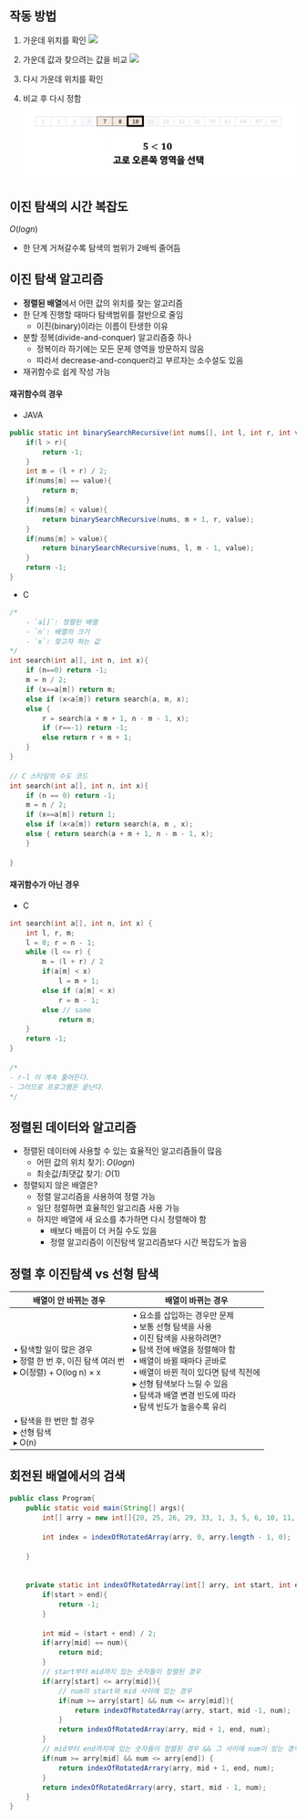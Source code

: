 
## 작동 방법

1. 가운데 위치를 확인
 ![](https://i.imgur.com/weq4Ofj.png)


 2. 가운데 값과 찾으려는 값을 비교
![](https://i.imgur.com/1XO9wAa.png)



3. 다시 가운데 위치를 확인



4. 비교 후 다시 정함
![](/docs/images/binary_search_4.png)



## 이진 탐색의 시간 복잡도

$O(log n)$ 

- 한 단계 거쳐갈수록 탐색의 범위가 2배씩 줄어듬


## 이진 탐색 알고리즘
- **정렬된 배열**에서 어떤 값의 위치를 찾는 알고리즘
- 한 단계 진행할 때마다 탐색범위를 절반으로 줄임
	- 이진(binary)이라는 이름이 탄생한 이유
- 분할 정복(divide-and-conquer) 알고리즘중 하나
	- 정복이라 하기에는 모든 문제 영역을 방문하지 않음
	- 따라서 decrease-and-conquer라고 부르자는 소수설도 있음
- 재귀함수로 쉽게 작성 가능


#### 재귀함수의 경우

- JAVA
```java
public static int binarySearchRecursive(int nums[], int l, int r, int value){
	if(l > r){
		return -1;
	}
	int m = (l + r) / 2;
	if(nums[m] == value){
		return m;
	}
	if(nums[m] < value){
		return binarySearchRecursive(nums, m + 1, r, value);
	}
	if(nums[m] > value){
		return binarySearchRecursive(nums, l, m - 1, value);
	}
	return -1;
}
```

- C
```c
/*
	- `a[]`: 정렬된 배열
	- `n`: 배열의 크기
	- `x`: 찾고자 하는 값
*/
int search(int a[], int n, int x){
	if (n==0) return -1;
	m = n / 2;
	if (x==a[m]) return m;
	else if (x<a[m]) return search(a, m, x);
	else { 
		r = search(a + m + 1, n - m - 1, x);
		if (r==-1) return -1;
		else return r + m + 1;
	}
}

// C 스타일의 수도 코드
int search(int a[], int n, int x){
	if (n == 0) return -1;
	m = n / 2;
	if (x==a[m]) return 1;
	else if (x<a[m]) return search(a, m , x);
	else { return search(a + m + 1, n - m - 1, x);
	}

}
```

#### 재귀함수가 아닌 경우
- C
```c
int search(int a[], int n, int x) {
	int l, r, m;
	l = 0; r = n - 1;
	while (l <= r) {
		m = (l + r) / 2
		if(a[m] < x)
			l = m + 1;
		else if (a[m] < x)
			r = m - 1;
		else // same
			return m;
	}
	return -1;
}

/* 
- r-l 이 계속 줄어든다.
- 그러므로 프로그램은 끝난다.
*/
```

## 정렬된 데이터와 알고리즘
- 정렬된 데이터에 사용할 수 있는 효율적인 알고리즘들이 많음
	- 어떤 값의 위치 찾기: $O(log n)$
	- 최솟값/최댓값 찾기: $O(1)$
- 정렬되지 않은 배열은?
	- 정렬 알고리즘을 사용하여 정렬 가능
	- 일단 정렬하면 효율적인 알고리즘 사용 가능
	- 하지만 배열에 새 요소를 추가하면 다시 정렬해야 함
		- 배보다 배꼽이 더 커질 수도 있음
		- 정렬 알고리즘이 이진탐색 알고리즘보다 시간 복잡도가 높음



## 정렬 후 이진탐색 vs 선형 탐색

| 배열이 안 바뀌는 경우                                                           | 배열이 바뀌는 경우                                                                                                                                                                                                    |
| ---------------------------------------------------------------------- | ------------------------------------------------------------------------------------------------------------------------------------------------------------------------------------------------------------- |
| • 탐색할 일이 많은 경우<br>  ▸ 정렬 한 번 후, 이진 탐색 여러 번<br>  ▸ O(정렬) + O(log n) × x | • 요소를 삽입하는 경우만 문제<br>• 보통 선형 탐색을 사용<br>• 이진 탐색을 사용하려면?<br>  ▸ 탐색 전에 배열을 정렬해야 함<br>    • 배열이 바뀔 때마다 곧바로<br>    • 배열이 바뀐 적이 있다면 탐색 직전에<br>  ▸ 선형 탐색보다 느릴 수 있음<br>    • 탐색과 배열 변경 빈도에 따라<br>    • 탐색 빈도가 높을수록 유리 |
| • 탐색을 한 번만 할 경우<br>  ▸ 선형 탐색<br>  ▸ O(n)                               |                                                                                                                                                                                                               |



## 회전된 배열에서의 검색

```java
public class Program{
	public static void main(String[] args){
		int[] arry = new int[]{20, 25, 26, 29, 33, 1, 3, 5, 6, 10, 11, 19};
		
		int index = indexOfRotatedArray(arry, 0, arry.length - 1, 0);
		
	}
	
	
	private static int indexOfRotatedArray(int[] arry, int start, int end, int num){
		if(start > end){
			return -1;
		}
		
		int mid = (start + end) / 2;
		if(arry[mid] == num){
			return mid;
		}
		// start부터 mid까지 있는 숫자들이 정렬된 경우
		if(arry[start] <= arry[mid]){
			// num이 start와 mid 사이에 있는 경우
			if(num >= arry[start] && num <= arry[mid]){
				return indexOfRotatedArray(arry, start, mid -1, num);
			}
			return indexOfRotatedArray(arry, mid + 1, end, num);
		}
		// mid부터 end까지에 있는 숫자들이 정렬된 경우 && 그 사이에 num이 있는 경우
		if(num >= arry[mid] && num <= arry[end]) {
			return indexOfRotatedArrary(arry, mid + 1, end, num);
		}
		return indexOfRotatedArrary(arry, start, mid - 1, num);
	}
}
```

